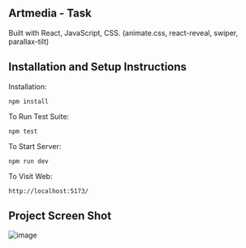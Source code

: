 ## Artmedia - Task

Built with React, JavaScript, CSS.
(animate.css, react-reveal, swiper, parallax-tilt)

## Installation and Setup Instructions

Installation:

`npm install`  

To Run Test Suite:  

`npm test`  

To Start Server:

`npm run dev`  

To Visit Web:

`http://localhost:5173/`  

## Project Screen Shot

![image](https://github.com/nnatroo/artmedia-task/assets/88983923/c406d10b-5f15-46e0-a379-6ac22544b2c1)
